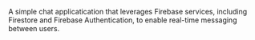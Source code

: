 A simple chat applicatication that leverages Firebase services, including Firestore and Firebase Authentication, to enable real-time messaging between users.
